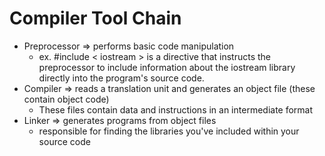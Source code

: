 # Compiler Tool Chain

- Preprocessor => performs basic code manipulation
    - ex. #include < iostream > is a directive that instructs the preprocessor to include information about the iostream library directly into the program's source code.
- Compiler => reads a translation unit and generates an object file (these contain object code)
    - These files contain data and instructions in an intermediate format
- Linker => generates programs from object files
    - responsible for finding the libraries you've included within your source code